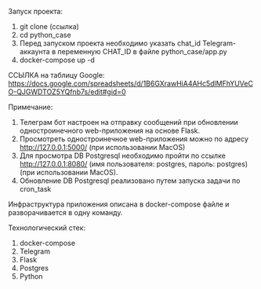Запуск проекта:

1. git clone (ссылка)
2. cd python_case
3. Перед запуском проекта необходимо указать chat_id Telegram-аккаунта в переменную CHAT_ID в файле python_case/app.py
4. docker-compose up -d

ССЫЛКА на таблицу Google: https://docs.google.com/spreadsheets/d/1B6GXrawHiA4AHc5dlMFhYUVeCO-QJGWDTOZ5YQfnb7s/edit#gid=0 

Примечание:
1. Телеграм бот настроен на отправку сообщений при обновлении одностроинечного web-приложения на основе Flask.
2. Просмотреть одностроинечное web-приложения можно по адресу http://127.0.0.1:5000/ (при использовании MacOS)
3. Для просмотра DB Postgresql необходимо пройти по ссылке http://127.0.0.1:8080/ (имя пользователя: postgres, пароль: postgres)(при использовании MacOS).
4. Обновление DB Postgresql реализовано путем запуска задачи по cron_task

Инфраструктура приложения описана в docker-compose файле и разворачивается в одну команду.

Технологический стек:
1. docker-compose
2. Telegram
3. Flask
4. Postgres
5. Python



